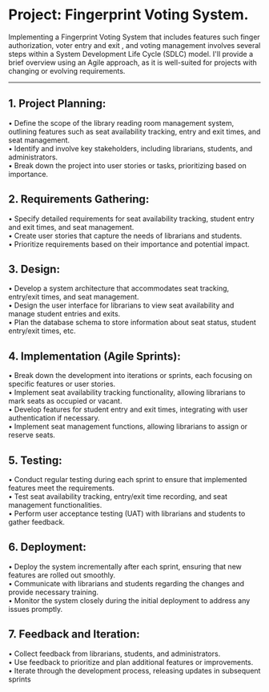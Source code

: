# Project: Fingerprint Voting System.
Implementing a Fingerprint Voting System that includes features such finger authorization, voter entry and exit , and voting management involves several steps within a System Development Life Cycle (SDLC) model. I'll provide a brief overview using an Agile approach, as it is well-suited for projects with changing or evolving requirements.
***
## 1. Project Planning:
• Define the scope of the library reading room management system, outlining features such as seat availability tracking, entry and exit times, and seat management.  
• Identify and involve key stakeholders, including librarians, students, and administrators.  
• Break down the project into user stories or tasks, prioritizing based on importance.  

## 2. Requirements Gathering:
• Specify detailed requirements for seat availability tracking, student entry and exit times, and seat management.  
• Create user stories that capture the needs of librarians and students.  
• Prioritize requirements based on their importance and potential impact.  

## 3. Design:
• Develop a system architecture that accommodates seat tracking, entry/exit times, and seat management.  
• Design the user interface for librarians to view seat availability and manage student entries and exits.  
• Plan the database schema to store information about seat status, student entry/exit times, etc.  

## 4. Implementation (Agile Sprints):
• Break down the development into iterations or sprints, each focusing on specific features or user stories.  
• Implement seat availability tracking functionality, allowing librarians to mark seats as occupied or vacant.  
• Develop features for student entry and exit times, integrating with user authentication if necessary.  
• Implement seat management functions, allowing librarians to assign or reserve seats.  

## 5. Testing:
• Conduct regular testing during each sprint to ensure that implemented features meet the requirements.  
• Test seat availability tracking, entry/exit time recording, and seat management functionalities.  
• Perform user acceptance testing (UAT) with librarians and students to gather feedback.  

## 6. Deployment:
• Deploy the system incrementally after each sprint, ensuring that new features are rolled out smoothly.  
• Communicate with librarians and students regarding the changes and provide necessary training.  
• Monitor the system closely during the initial deployment to address any issues promptly.  

## 7. Feedback and Iteration:
• Collect feedback from librarians, students, and administrators.  
• Use feedback to prioritize and plan additional features or improvements.  
• Iterate through the development process, releasing updates in subsequent sprints  


